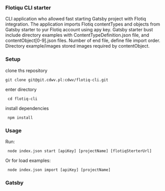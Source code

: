 ### Flotiqu CLI starter
CLI application who allowed fast starting Gatsby project with Flotiq integration.
The application imports Flotiq contentTypes and objects from Gatsby starter to yur Flotiq account using apy key.
Gatsby starter bust include directory examples with  ContentTypeDefinition.json file, and contentObject[0-9].json files.
Number of end file, define file import order.
Directory example/images stored images required by contentObject.

### Setup
clone ths repository

``git clone git@git.cdwv.pl:cdwv/flotiq-cli.git``

enter directory

`` cd flotiq-cli``

install dependencies

`` npm install``


### Usage
Run:

``` node index.json start [apiKey] [projectName] [flotiqSterterUrl]```

Or for load examples:
 
``` node index.json import [apiKey] [projectName]```

### Gatsby 

